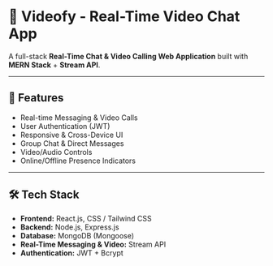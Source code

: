 # 🎥 Videofy - Real-Time Video Chat App

A full-stack **Real-Time Chat & Video Calling Web Application** built with **MERN Stack** + **Stream API**.

---

## 🚀 Features
- Real-time Messaging & Video Calls
- User Authentication (JWT)
- Responsive & Cross-Device UI
- Group Chat & Direct Messages
- Video/Audio Controls
- Online/Offline Presence Indicators

---

## 🛠️ Tech Stack
- **Frontend:** React.js, CSS / Tailwind CSS
- **Backend:** Node.js, Express.js
- **Database:** MongoDB (Mongoose)
- **Real-Time Messaging & Video:** Stream API
- **Authentication:** JWT + Bcrypt


